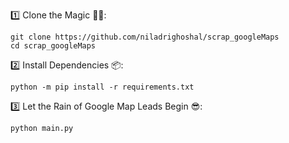 1️⃣ Clone the Magic 🧙‍♀️:
```shell
git clone https://github.com/niladrighoshal/scrap_googleMaps
cd scrap_googleMaps
```
2️⃣ Install Dependencies 📦:
```shell
python -m pip install -r requirements.txt
```
3️⃣ Let the Rain of Google Map Leads Begin 😎:
```shell
python main.py
```
